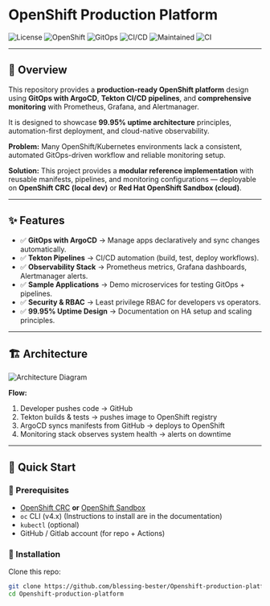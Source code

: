 # OpenShift Production Platform

<!-- Badges -->
![License](https://img.shields.io/badge/license-MIT-blue.svg)
![OpenShift](https://img.shields.io/badge/openshift-4.x-red)
![GitOps](https://img.shields.io/badge/gitops-argocd-blue)
![CI/CD](https://img.shields.io/badge/tekton-pipelines-orange)
![Maintained](https://img.shields.io/badge/maintained-yes-green)
![CI](https://github.com/yourusername/openshift-production-platform/actions/workflows/ci.yml/badge.svg)

---

## 📖 Overview
This repository provides a **production-ready OpenShift platform** design using **GitOps with ArgoCD**, **Tekton CI/CD pipelines**, and **comprehensive monitoring** with Prometheus, Grafana, and Alertmanager.  

It is designed to showcase **99.95% uptime architecture** principles, automation-first deployment, and cloud-native observability.  

**Problem:** Many OpenShift/Kubernetes environments lack a consistent, automated GitOps-driven workflow and reliable monitoring setup.  

**Solution:** This project provides a **modular reference implementation** with reusable manifests, pipelines, and monitoring configurations — deployable on **OpenShift CRC (local dev)** or **Red Hat OpenShift Sandbox (cloud)**.  

---

## ✨ Features
- ✅ **GitOps with ArgoCD** → Manage apps declaratively and sync changes automatically.  
- ✅ **Tekton Pipelines** → CI/CD automation (build, test, deploy workflows).  
- ✅ **Observability Stack** → Prometheus metrics, Grafana dashboards, Alertmanager alerts.  
- ✅ **Sample Applications** → Demo microservices for testing GitOps + pipelines.  
- ✅ **Security & RBAC** → Least privilege RBAC for developers vs operators.  
- ✅ **99.95% Uptime Design** → Documentation on HA setup and scaling principles.  

---

## 🏗️ Architecture

![Architecture Diagram](./docs/architecture.png)

**Flow:**  
1. Developer pushes code → GitHub  
2. Tekton builds & tests → pushes image to OpenShift registry  
3. ArgoCD syncs manifests from GitHub → deploys to OpenShift  
4. Monitoring stack observes system health → alerts on downtime  

---

## 🚀 Quick Start

### 🔹 Prerequisites
- [OpenShift CRC](https://developers.redhat.com/products/codeready-containers/overview) **or** [OpenShift Sandbox](https://developers.redhat.com/developer-sandbox)  
- `oc` CLI (v4.x)  (Instructions to install are in the documentation)
- `kubectl` (optional)  
- GitHub / Gitlab account (for repo + Actions)  

### 🔹 Installation

Clone this repo:
```bash
git clone https://github.com/blessing-bester/Openshift-production-platform.git
cd Openshift-production-platform

